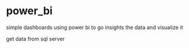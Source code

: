 # power_bi
simple dashboards using power bi to go insights the data and visualize it  

get data from sql server 
